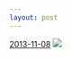 ```yaml
---
layout: post
---
```


<p>
  <time><a href="/158">2013-11-08</a></time>
  <a href="/158"><img src="{{ site.assets_url }}/158-640.jpg" srcset="{{ site.assets_url }}/158-1280.jpg 1280w, {{ site.assets_url }}/158-960.jpg 960w, {{ site.assets_url }}/158-640.jpg 640w, {{ site.assets_url }}/158-320.jpg 320w" sizes="(min-width: 700px) 50vw, calc(100vw - 2rem)" /></a>
</p>
